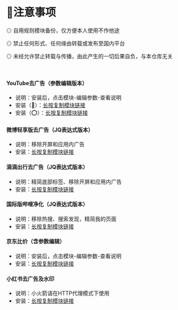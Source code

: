 # 📖注意事项
  ◎ 自用规则模块备份，仅方便本人使用不作他途

  ◎ 禁止任何形式、任何缘由转载或发布至国内平台

  ◎ 未经允许禁止转载与传播，由此产生的一切后果自负，与本仓库无关
  
<br/>

#### YouTube去广告（参数编辑版本）
* 说明：安装后，点击模块-编辑参数-查看说明
* 安装（🚀）：[长按复制模块链接](https://raw.githubusercontent.com/iab0x00/ProxyRules/main/Rewrite/YouTubeNoAd.sgmodule)
* 安装（⭕️）：[长按复制模块链接](https://raw.githubusercontent.com/iab0x00/ProxyRules/main/Rewrite/YouTubeNoAd.snippet)



#### 微博轻享版去广告（JQ表达式版本）
* 说明：移除开屏和应用内广告
* 安装：[长按复制模块链接](https://raw.githubusercontent.com/iab0x00/ProxyRules/main/Rewrite/WeiboIntl.sgmodule)
  

#### 滴滴出行去广告（JQ表达式版本）
* 说明：精简底部标签、移除开屏和应用内广告
* 安装：[长按复制模块链接](https://raw.githubusercontent.com/iab0x00/ProxyRules/main/Rewrite/DidiNoAd.srmodule)

#### 国际版哔哩净化（JQ表达式版本）
* 说明：移除热搜、搜索发现，精简我的页面
* 安装：[长按复制模块链接](https://raw.githubusercontent.com/iab0x00/ProxyRules/main/Rewrite/BiliIntlClean.sgmodule)

#### 京东比价（含参数编辑）
* 说明：安装后，点击模块-编辑参数-查看说明
* 安装：[长按复制模块链接](https://raw.githubusercontent.com/iab0x00/ProxyRules/main/Rewrite/JD-PRICE.srmodule)


#### 小红书去广告及水印
* 说明：小火箭请在HTTP代理模式下使用
* 安装：[长按复制模块链接](https://raw.githubusercontent.com/iab0x00/ProxyRules/main/Rewrite/RedBook.srmodule)
